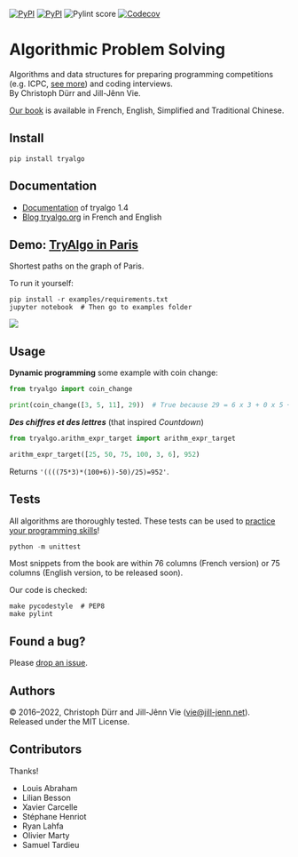 [![PyPI](https://img.shields.io/pypi/v/tryalgo.svg)](https://pypi.python.org/pypi/tryalgo/)
[![PyPI](https://img.shields.io/pypi/pyversions/tryalgo.svg)](https://pypi.python.org/pypi/tryalgo/)
![Pylint score](https://mperlet.github.io/pybadge/badges/10.svg)
[![Codecov](https://img.shields.io/codecov/c/github/jilljenn/tryalgo.svg)](https://codecov.io/gh/jilljenn/tryalgo/)

# Algorithmic Problem Solving

Algorithms and data structures for preparing programming competitions (e.g. ICPC, [see more](https://tryalgo.org/contests/)) and coding interviews.  
By Christoph Dürr and Jill-Jênn Vie.

[Our book](https://tryalgo.org/book) is available in French, English, Simplified and Traditional Chinese.

## Install

    pip install tryalgo

## Documentation

- [Documentation](http://jilljenn.github.io/tryalgo/) of tryalgo 1.4
- [Blog tryalgo.org](http://tryalgo.org) in French and English

## Demo: [TryAlgo in Paris](http://nbviewer.jupyter.org/github/jilljenn/tryalgo/blob/master/examples/TryAlgo%20Maps%20in%20Paris.ipynb)

Shortest paths on the graph of Paris.

To run it yourself:

    pip install -r examples/requirements.txt
	jupyter notebook  # Then go to examples folder

<a href="http://nbviewer.jupyter.org/github/jilljenn/tryalgo/blob/master/examples/TryAlgo%20Maps%20in%20Paris.ipynb"><img src="http://tryalgo.org/static/paris.png" /></a>

## Usage

**Dynamic programming** some example with coin change:

```python
from tryalgo import coin_change

print(coin_change([3, 5, 11], 29))  # True because 29 = 6 x 3 + 0 x 5 + 1 x 11
```

***Des chiffres et des lettres*** (that inspired *Countdown*)

```python
from tryalgo.arithm_expr_target import arithm_expr_target

arithm_expr_target([25, 50, 75, 100, 3, 6], 952)
```

Returns `'((((75*3)*(100+6))-50)/25)=952'`.

## Tests

All algorithms are thoroughly tested. These tests can be used to [practice your programming skills](https://tryalgo.org/en/2019/08/10/how-to-practice-algorithms-with-tryalgo/)!

```python
python -m unittest
```

Most snippets from the book are within 76 columns (French version) or 75 columns (English version, to be released soon).

Our code is checked:

    make pycodestyle  # PEP8
	make pylint

## Found a bug?

Please [drop an issue](https://github.com/jilljenn/tryalgo/issues).

## Authors

© 2016–2022, Christoph Dürr and Jill-Jênn Vie (vie@jill-jenn.net).  
Released under the MIT License.

## Contributors

Thanks!

- Louis Abraham
- Lilian Besson
- Xavier Carcelle
- Stéphane Henriot
- Ryan Lahfa
- Olivier Marty
- Samuel Tardieu
